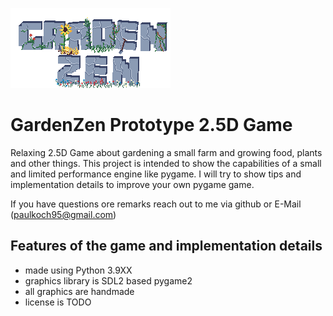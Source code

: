 ![logo](https://github.com/paulkoch95/GardenZen_Prototype/blob/master/assets/splash_image.png?raw=true|width=512)
# GardenZen Prototype 2.5D Game
Relaxing 2.5D Game about gardening a small farm and growing food, plants and other things.
This project is intended to show the capabilities of a small and limited performance engine like pygame. 
I will try to show tips and implementation details to improve your own pygame game. 

If you have questions ore remarks reach out to me via github or E-Mail (paulkoch95@gmail.com)

## Features of the game and implementation details
+ made using Python 3.9XX
+ graphics library is SDL2 based pygame2
+ all graphics are handmade
+ license is TODO
